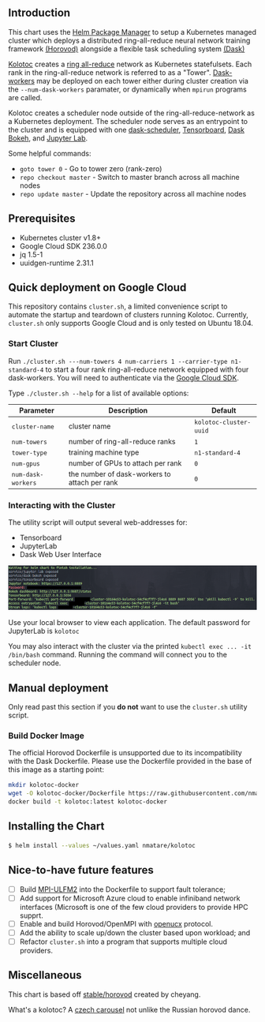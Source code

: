## Introduction

This chart uses the [Helm Package Manager](https://helm.sh/) to setup a Kubernetes managed cluster which deploys a distributed ring-all-reduce neural network training framework [(Horovod)](https://eng.uber.com/horovod/) alongside a flexible task scheduling system [(Dask)](https://dask.org/)

[Kolotoc](https://cs.wikipedia.org/wiki/Koloto%C4%8D) creates a [ring all-reduce](https://www.cs.fsu.edu/~xyuan/paper/09jpdc.pdf) network as Kubernetes statefulsets. Each rank in the ring-all-reduce network is referred to as a "Tower". [Dask-workers](https://distributed.dask.org/en/latest/worker.html) may be deployed on each tower either during cluster creation via the `--num-dask-workers` paramater, or dynamically when `mpirun` programs are called.

Kolotoc creates a scheduler node outside of the ring-all-reduce-network as a Kubernetes deployment. The scheduler node serves as an entrypoint to the cluster and is equipped with one [dask-scheduler](https://docs.dask.org/en/latest/scheduler-overview.html), [Tensorboard](https://www.tensorflow.org/guide/summaries_and_tensorboard), [Dask Bokeh](https://distributed.dask.org/en/latest/web.html), and [Jupyter Lab](https://jupyterlab.readthedocs.io/en/stable/).


Some helpful commands:
* `goto tower 0` -  Go to tower zero (rank-zero)
* `repo checkout master`  - Switch to master branch across all machine nodes
* `repo update master` - Update the repository across all machine nodes

## Prerequisites

- Kubernetes cluster v1.8+
- Google Cloud SDK 236.0.0
- jq 1.5-1
- uuidgen-runtime 2.31.1

## Quick deployment on Google Cloud

  This repository contains `cluster.sh`, a limited convenience script to automate the startup and teardown of clusters running Kolotoc. Currently, `cluster.sh` only supports Google Cloud and is only tested on Ubuntu 18.04.

### Start Cluster

Run `./cluster.sh ---num-towers 4 num-carriers 1 --carrier-type n1-standard-4` to start a four rank ring-all-reduce network equipped with four dask-workers. You will need to authenticate via the [Google Cloud SDK](https://cloud.google.com/sdk/).

Type `./cluster.sh --help` for a list of available options:

| Parameter       | Description                 | Default |
|-----------------|-----------------------------|---------|
| `cluster-name`  | cluster  name               | `kolotoc-cluster-uuid` |
| `num-towers`    | number of ring-all-reduce ranks | `1` |
| `tower-type`    | training machine type | `n1-standard-4` |
| `num-gpus`       | number of GPUs to attach per rank | `0` |
| `num-dask-workers`  | the number of dask-workers to attach per rank | `0` |

### Interacting with the Cluster

  The utility script will output several web-addresses for:
  * Tensorboard
  * JupyterLab
  * Dask Web User Interface

![kolotoc entrypoint](docs/entrypoint.png)

Use your local browser to view each application. The default password for JupyterLab is `kolotoc`

You may also interact with the cluster via the printed ```kubectl exec ... -it /bin/bash``` command. Running the command will connect you to the scheduler node.

## Manual deployment
Only read past this section if you __do not__ want to use the `cluster.sh` utility script.

### Build Docker Image

The official Horovod Dockerfile is unsupported due to its incompatibility with the Dask Dockerfile. Please use the Dockerfile provided in the base of this image as a starting point:

```bash
mkdir kolotoc-docker
wget -O kolotoc-docker/Dockerfile https://raw.githubusercontent.com/nmatare/kolotoc/master/Dockerfile?token=AD7C53PTEVX447DJOGJEFVC4Y5CGW
docker build -t kolotoc:latest kolotoc-docker
```
## Installing the Chart

```bash
$ helm install --values ~/values.yaml nmatare/kolotoc
```

## Nice-to-have future features
  - [ ] Build [MPI-ULFM2](http://fault-tolerance.org/) into the Dockerfile to support fault tolerance;
  - [ ] Add support for Microsoft  Azure cloud to enable infiniband network interfaces (Microsoft is one of the few cloud     providers
        to provide HPC supprt.
  - [ ] Enable and build Horovod/OpenMPI with [openucx](https://github.com/openucx/ucx) protocol.
  - [ ] Add the ability to scale up/down the cluster based upon workload; and
  - [ ] Refactor `cluster.sh` into a program that supports multiple cloud providers.

## Miscellaneous

This chart is based off [stable/horovod](https://github.com/helm/charts/tree/master/stable/horovod)
created by cheyang.

What's a kolotoc?
A [czech carousel](https://sk.wikipedia.org/wiki/Koloto%C4%8D) not unlike the Russian horovod dance.
